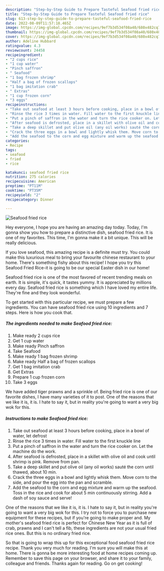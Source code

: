 ```yaml
---
description: "Step-by-Step Guide to Prepare Tasteful Seafood fried rice"
title: "Step-by-Step Guide to Prepare Tasteful Seafood fried rice"
slug: 613-step-by-step-guide-to-prepare-tasteful-seafood-fried-rice
date: 2022-08-09T11:57:18.465Z
image: https://img-global.cpcdn.com/recipes/9ef7b3d534f08a40/680x482cq70/seafood-fried-rice-recipe-main-photo.jpg
thumbnail: https://img-global.cpcdn.com/recipes/9ef7b3d534f08a40/680x482cq70/seafood-fried-rice-recipe-main-photo.jpg
cover: https://img-global.cpcdn.com/recipes/9ef7b3d534f08a40/680x482cq70/seafood-fried-rice-recipe-main-photo.jpg
author: Adeline Hubbard
ratingvalue: 4.3
reviewcount: 24458
recipeingredient:
- "2 cups rice"
- "1 cup water"
- "Pinch saffron"
- " Seafood"
- "1 bag frozen shrimp"
- "Half a bag of frozen scallops"
- "1 bag imitation crab"
- " Extras"
- "1 cup frozen corn"
- "3 eggs"
recipeinstructions:
- "Take out seafood at least 3 hours before cooking, place in a bowl of water, let defrost"
- "Rinse the rice 3 times in water. Fill water to the first knuckle line"
- "Put a pinch of saffron in the water and turn the rice cooker on. Let the machine do the work."
- "After seafood is defrosted, place in a skillet with olive oil and cook until shrimp is pink. Remove from pan."
- "Take a deep skillet and put olive oil (any oil works) sauté the corn until thawed, about 10 min."
- "Crack the three eggs in a bowl and lightly whisk them. Move corn to the side, and pour the egg into the pan and scramble."
- "Add the seafood to the corn and egg mixture and warm up the seafood. Toss in the rice and cook for about 5 min continuously stirring. Add a dash of soy sauce and serve!"
categories:
- Recipe
tags:
- seafood
- fried
- rice

katakunci: seafood fried rice 
nutrition: 275 calories
recipecuisine: American
preptime: "PT11M"
cooktime: "PT35M"
recipeyield: "2"
recipecategory: Dinner

---
```



![Seafood fried rice](https://img-global.cpcdn.com/recipes/9ef7b3d534f08a40/680x482cq70/seafood-fried-rice-recipe-main-photo.jpg)

Hey everyone, I hope you are having an amazing day today. Today, I'm gonna show you how to prepare a distinctive dish, seafood fried rice. It is one of my favorites. This time, I'm gonna make it a bit unique. This will be really delicious.

If you love seafood, this amazing recipe is a definite must try. You could make this luxurious meal to bring your favourite chinese restaurant to your home. There&#39;s something fishy about this recipe! I hope you try this Seafood Fried Rice-it is going to be our special Easter dish in our home!

Seafood fried rice is one of the most favored of recent trending meals on earth. It is simple, it's quick, it tastes yummy. It is appreciated by millions every day. Seafood fried rice is something which I have loved my entire life. They're fine and they look wonderful.


To get started with this particular recipe, we must prepare a few ingredients. You can have seafood fried rice using 10 ingredients and 7 steps. Here is how you cook that.

<!--inarticleads1-->

##### The ingredients needed to make Seafood fried rice:

1. Make ready 2 cups rice
1. Get 1 cup water
1. Make ready Pinch saffron
1. Take  Seafood
1. Make ready 1 bag frozen shrimp
1. Make ready Half a bag of frozen scallops
1. Get 1 bag imitation crab
1. Get  Extras
1. Prepare 1 cup frozen corn
1. Take 3 eggs


We have added tiger prawns and a sprinkle of. Being fried rice is one of our favorite dishes, I have many varieties of it to post. One of the reasons that we like it is, it is. I hate to say it, but in reality you&#39;re going to want a very big wok for this. 

<!--inarticleads2-->

##### Instructions to make Seafood fried rice:

1. Take out seafood at least 3 hours before cooking, place in a bowl of water, let defrost
1. Rinse the rice 3 times in water. Fill water to the first knuckle line
1. Put a pinch of saffron in the water and turn the rice cooker on. Let the machine do the work.
1. After seafood is defrosted, place in a skillet with olive oil and cook until shrimp is pink. Remove from pan.
1. Take a deep skillet and put olive oil (any oil works) sauté the corn until thawed, about 10 min.
1. Crack the three eggs in a bowl and lightly whisk them. Move corn to the side, and pour the egg into the pan and scramble.
1. Add the seafood to the corn and egg mixture and warm up the seafood. Toss in the rice and cook for about 5 min continuously stirring. Add a dash of soy sauce and serve!


One of the reasons that we like it is, it is. I hate to say it, but in reality you&#39;re going to want a very big wok for this. I try not to force you to purchase new equipment for these recipes, but if you&#39;re going to make proper and. My mother&#39;s seafood fried rice is perfect for Chinese New Year as it is full of crab, prawns and I can&#39;t tell a fib, these ingredients are not your usual fried rice ones. But this is no ordinary fried rice. 

So that is going to wrap this up for this exceptional food seafood fried rice recipe. Thank you very much for reading. I'm sure you will make this at home. There is gonna be more interesting food at home recipes coming up. Remember to save this page on your browser, and share it to your family, colleague and friends. Thanks again for reading. Go on get cooking!
